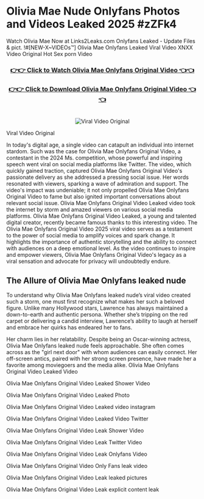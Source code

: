 # Olivia Mae Nude Onlyfans Photos and Videos Leaked 2025 #zZFk4

Watch Olivia Mae Now at Links2Leaks.com Onlyfans Leaked - Update Files & pict. !#[NEW-X~VIDEOs™] Olivia Mae Onlyfans Leaked Viral Video XNXX Video Original Hot Sex porn Video
<br>
<div align="center">
<h3><a href="https://links2leaks.com/oliviamae" rel="nofollow">👉👉 Click to Watch Olivia Mae Onlyfans Original Video 👈👈</a></h3>
<h3><a href="https://links2leaks.com/oliviamae" rel="nofollow">👉👉 Click to Download Olivia Mae Onlyfans Original Video 👈👈</a></h3>
<br>
<a href="https://links2leaks.com/oliviamae" rel="nofollow"><img src="https://i.ibb.co/Gkj2r4b/banner.png" alt="Viral Video Original" style="max-width: 100%; display: inline-block;" data-target="animated-image.originalImage"></a>
</div>

Viral Video Original

In today's digital age, a single video can catapult an individual into internet stardom. Such was the case for Olivia Mae Onlyfans Original Video, a contestant in the 2024 Ms. competition, whose powerful and inspiring speech went viral on social media platforms like Twitter.
The video, which quickly gained traction, captured Olivia Mae Onlyfans Original Video's passionate delivery as she addressed a pressing social issue. Her words resonated with viewers, sparking a wave of admiration and support. The video's impact was undeniable; it not only propelled Olivia Mae Onlyfans Original Video to fame but also ignited important conversations about relevant social issue.
Olivia Mae Onlyfans Original Video Leaked video took the internet by storm and amazed viewers on various social media platforms. Olivia Mae Onlyfans Original Video Leaked, a young and talented digital creator, recently became famous thanks to this interesting video.
The Olivia Mae Onlyfans Original Video 2025 viral video serves as a testament to the power of social media to amplify voices and spark change. It highlights the importance of authentic storytelling and the ability to connect with audiences on a deep emotional level. As the video continues to inspire and empower viewers, Olivia Mae Onlyfans Original Video's legacy as a viral sensation and advocate for privacy will undoubtedly endure.

<h2>The Allure of Olivia Mae Onlyfans leaked nude</h2>


To understand why Olivia Mae Onlyfans leaked nude’s viral video created such a storm, one must first recognize what makes her such a beloved figure. Unlike many Hollywood stars, Lawrence has always maintained a down-to-earth and authentic persona. Whether she’s tripping on the red carpet or delivering a candid interview, Lawrence’s ability to laugh at herself and embrace her quirks has endeared her to fans.

Her charm lies in her relatability. Despite being an Oscar-winning actress, Olivia Mae Onlyfans leaked nude feels approachable. She often comes across as the "girl next door" with whom audiences can easily connect. Her off-screen antics, paired with her strong screen presence, have made her a favorite among moviegoers and the media alike.
Olivia Mae Onlyfans Original Video Leaked Video

Olivia Mae Onlyfans Original Video Leaked Shower Video

Olivia Mae Onlyfans Original Video Leaked Photo

Olivia Mae Onlyfans Original Video Leaked video instagram

Olivia Mae Onlyfans Original Video Leaked Video Twitter

Olivia Mae Onlyfans Original Video Leak Shower Video

Olivia Mae Onlyfans Original Video Leak Twitter Video

Olivia Mae Onlyfans Original Video Leak Onlyfans Video

Olivia Mae Onlyfans Original Video Only Fans leak video

Olivia Mae Onlyfans Original Video Leak leaked pictures

Olivia Mae Onlyfans Original Video Leak explicit content leak